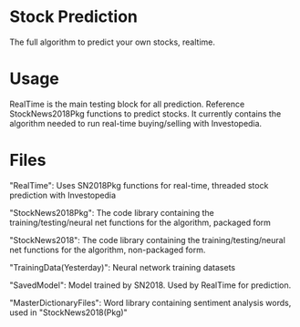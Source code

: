 # Stock Prediction

The full algorithm to predict your own stocks, realtime.

# Usage

RealTime is the main testing block for all prediction. Reference StockNews2018Pkg functions to predict stocks. It currently contains the algorithm needed to run real-time buying/selling with Investopedia.

# Files

"RealTime": Uses SN2018Pkg functions for real-time, threaded stock prediction with Investopedia

"StockNews2018Pkg": The code library containing the training/testing/neural net functions for the algorithm, packaged form

"StockNews2018": The code library containing the training/testing/neural net functions for the algorithm, non-packaged form.

"TrainingData(Yesterday)": Neural network training datasets

"SavedModel": Model trained by SN2018. Used by RealTime for prediction.

"MasterDictionaryFiles": Word library containing sentiment analysis words, used in "StockNews2018(Pkg)"
